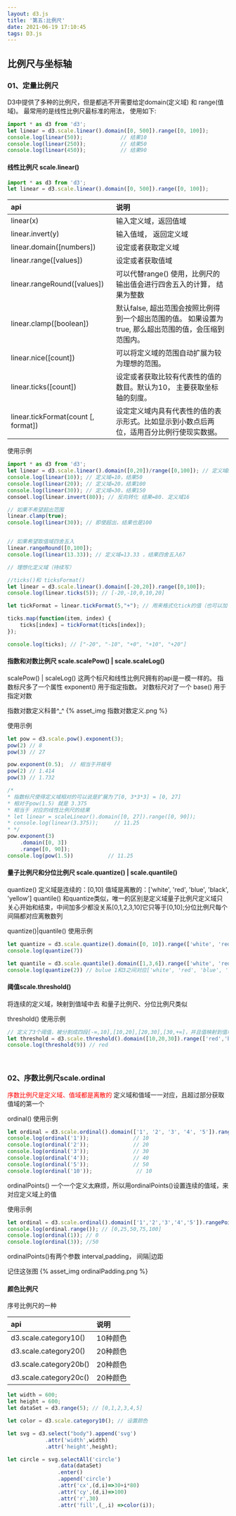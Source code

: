 ```yaml
---
layout: d3.js
title: '第五:比例尺'
date: 2021-06-19 17:10:45
tags: D3.js
---
```

## 比例尺与坐标轴

### <div id="class02-01">01、定量比例尺</div>

D3中提供了多种的比例尺，但是都逃不开需要给定domain(定义域) 和 range(值域)。 最常用的是线性比例尺最标准的用法， 使用如下:
```javascript
import * as d3 from 'd3';
let linear = d3.scale.linear().domain([0, 500]).range([0, 100]);
console.log(linear(50));            // 结果10
console.log(linear(250));           // 结果50
console.log(linear(450));           // 结果90
```

#### 线性比例尺 scale.linear()
```typescript
import * as d3 from 'd3';
let linear = d3.scale.linear().domain([0, 500]).range([0, 100]);
```

api | 说明
:- | :-
linear(x) | 输入定义域，返回值域
linear.invert(y) | 输入值域， 返回定义域
linear.domain([numbers]) | 设定或者获取定义域
linear.range([values]) | 设定或者获取值域
linear.rangeRound([values]) | 可以代替range() 使用，比例尺的输出值会进行四舍五入的计算， 结果为整数
linear.clamp([boolean]) | 默认false, 超出范围会按照比例得到一个超出范围的值。 如果设置为true, 那么超出范围的值，会压缩到范围内。
linear.nice([count]) | 可以将定义域的范围自动扩展为较为理想的范围。
linear.ticks([count]) | 设定或者获取比较有代表性的值的数目。默认为10， 主要获取坐标轴的刻度。
linear.tickFormat(count [, format]) | 设定定义域内具有代表性的值的表示形式。比如显示到小数点后两位，适用百分比例行使现实数据。

使用示例
```javascript
import * as d3 from 'd3';
let linear = d3.scale.linear().domain([0,20])/range([0,100]); // 定义域&值域
console.log(linear(10)); // 定义域=10，结果50
console.log(linear(20)); // 定义域=20，结果100
console.log(linear(30)); // 定义域=30，结果150
consoel.log(linear.invert(80)); // 反向转化 结果=80. 定义域16

// 如果不希望超出范围
linear.clamp(true);
console.log(linear(30)); // 即使超出，结果也是100


// 如果希望取值域四舍五入
linear.rangeRound([0,100]);
console.log(linear(13.33)); // 定义域=13.33 ，结果四舍五入67

// 理想化定义域（待续写）

//ticks()和 ticksFormat()
let linear = d3.scale.linear().domain([-20,20]).range([0,100]);
console.log(linear.ticks(5)); // [-20,-10,0,10,20]

let tickFormat = linear.tickFormat(5,"+"); // 用来格式化tick的值（也可以加 + % $ )等

ticks.map(function(item, index) {
    ticks[index] = tickFormat(ticks[index]);
});

console.log(ticks); // ["-20", "-10", "+0", "+10", "+20"]
```

#### 指数和对数比例尺 scale.scalePow() | scale.scaleLog()
scalePow() | scaleLog() 这两个标尺和线性比例尺拥有的api是一模一样的。 指数标尺多了一个属性 exponent() 用于指定指数。 对数标尺对了一个 base() 用于指定对数

指数对数定义科普^_^
{% asset_img 指数对数定义.png %}

使用示例
```javascript
let pow = d3.scale.pow().exponent(3);
pow(2) // 8
pow(3) // 27

pow.exponent(0.5);  // 相当于开根号
pow(2) // 1.414
pow(3) // 1.732

/*
* 指数标尺使得定义域相对的可以说是扩展为了[0, 3*3*3] = [0, 27]
* 相对于pow(1.5) 就是 3.375
* 相当于 对应的线性比例尺的结果
* let linear = scaleLinear().domain([0, 27]).range([0, 90]);
* console.log(linear(3.375));     // 11.25
* */
pow.exponent(3)
    .domain([0, 3])
    .range([0, 90]);
console.log(pow(1.5))           // 11.25
```

#### 量子比例尺和分位比例尺 scale.quantize() | scale.quantile()
quantize()
定义域是连续的：[0,10]
值域是离散的：['white', 'red', 'blue', 'black', 'yellow']
quantile()
和quantize类似，唯一的区别是定义域量子比例尺定义域只关心开始和结束，中间加多少都没关系[0,1,2,3,10]它只等于[0,10];分位比例尺每个间隔都对应离散数列

quantize()|quantile() 使用示例
```javascript
let quantize = d3.scale.quantize().domain([0, 10]).range(['white', 'red', 'blue', 'black', 'yellow']);
console.log(quantize(7))

let quantile = d3.scale.quantile().domain([1,3,6]).range(['white', 'red', 'blue', 'black', 'yellow']);
console.log(quantize(2)) // bulue 1和3之间对应['white', 'red', 'blue', 'black', 'yellow']
```

#### 阈值scale.threshold()
将连续的定义域，映射到值域中去 和量子比例尺、分位比例尺类似

threshold() 使用示例
```javascript
// 定义了3个阈值，被分割成四段[-∞,10],[10,20],[20,30],[30,+∞]，并且值映射到值域['red','blue','green','black']中去
let threshold = d3.scale.threshold().domain([10,20,30]).range(['red','blue','green','black']);
console.log(threshold(9)) // red
```

<br/>

### <div id="class02-01">02、序数比例尺scale.ordinal</div>
<font color='red'>序数比例尺是定义域、值域都是离散的</font>
定义域和值域一一对应，且超过部分获取值域的第一个

ordinal() 使用示例
```javascript
let ordinal = d3.scale.ordinal().domain(['1', '2', '3', '4', '5']).range([10, 20, 30, 40, 50]);
console.log(ordinal('1'));              // 10
console.log(ordinal('2'));              // 20
console.log(ordinal('3'));              // 30
console.log(ordinal('4'));              // 40
console.log(ordinal('5'));              // 50
console.log(ordinal('10'));              // 10
```
ordinalPoints() 一个一个定义太麻烦，所以用ordinalPoints()设置连续的值域，来对应定义域上的值

使用示例
```javascript
let ordinal = d3.scale.ordinal().domain(['1','2','3','4','5']).rangePoints([0,100]);
console.log(ordinal.range()); // [0,25,50,75,100]
console.log(ordinal(1)); // 0
console.log(ordinal(3)); //50
```
ordinalPoints()有两个参数 interval,padding， 间隔|边距

记住这张图
{% asset_img ordinalPadding.png %}


#### 颜色比例尺
序号比例尺的一种

api | 说明
:- | :-
d3.scale.category10() | 10种颜色
d3.scale.category20() | 20种颜色
d3.scale.category20b() | 20种颜色
d3.scale.category20c() | 20种颜色

```javascript
let width = 600;
let height = 600;
let dataSet = d3.range(5); // [0,1,2,3,4,5]

let color = d3.scale.category10(); // 设置颜色

let svg = d3.select("body").append('svg')
            .attr('width',width)
            .attr('height',height);

let circle = svg.selectAll('circle')
                .data(dataSet)
                .enter()
                .append('circle')
                .attr('cx',(d,i)=>30+i*80)
                .attr('cy',(d,i)=>100)
                .attr('r',30)
                .attr('fill',(_,i) =>color(i));
```